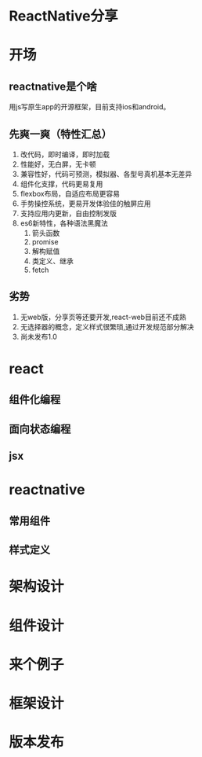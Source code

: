 # ReactNative分享
# 开场
## reactnative是个啥

用js写原生app的开源框架，目前支持ios和android。

## 先爽一爽（特性汇总）

1. 改代码，即时编译，即时加载
1. 性能好，无白屏，无卡顿
1. 兼容性好，代码可预测，模拟器、各型号真机基本无差异
1. 组件化支撑，代码更易复用
1. flexbox布局，自适应布局更容易
1. 手势操控系统，更易开发体验佳的触屏应用
1. 支持应用内更新，自由控制发版
1. es6新特性，各种语法黑魔法
	1. 箭头函数
	1. promise
	1. 解构赋值
	1. 类定义、继承
	1. fetch

## 劣势
1. 无web版，分享页等还要开发,react-web目前还不成熟
1. 无选择器的概念，定义样式很繁琐,通过开发规范部分解决
1. 尚未发布1.0

# react
## 组件化编程
## 面向状态编程
## jsx
# reactnative
## 常用组件
## 样式定义

# 架构设计
# 组件设计
# 来个例子
# 框架设计
# 版本发布

